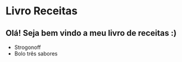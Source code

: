 # Livro Receitas 

## Olá! Seja bem vindo a meu livro de receitas :)

- Strogonoff
- Bolo três sabores

